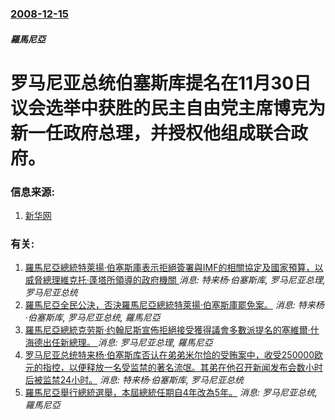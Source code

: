 ### [2008-12-15](/news/2008/12/15/index.md)

##### 羅馬尼亞
# 罗马尼亚总统伯塞斯库提名在11月30日议会选举中获胜的民主自由党主席博克为新一任政府总理，并授权他组成联合政府。




### 信息来源:

1. [新华网](http://news.xinhuanet.com/world/2008-12/15/content_10509772.htm)

### 有关:

1. [ 羅馬尼亞總統特萊揚·伯塞斯庫表示拒絕簽署與IMF的相關協定及國家預算，以威脅總理維克托·蓬塔所領導的政府機關 ](/news/2013/12/3/羅馬尼亞總統特萊揚-伯塞斯庫表示拒絕簽署與IMF的相關協定及國家預算-以威脅總理維克托-蓬塔所領導的政府機關.md) _消息: 特来杨·伯塞斯库, 罗马尼亚总理, 罗马尼亚总统_
2. [羅馬尼亞全民公決，否決羅馬尼亞總統特萊揚·伯塞斯庫罷免案。](/news/2007/05/20/羅馬尼亞全民公決-否決羅馬尼亞總統特萊揚-伯塞斯庫罷免案.md) _消息: 特来杨·伯塞斯库, 罗马尼亚总统, 羅馬尼亞_
3. [羅馬尼亞總統克劳斯·约翰尼斯宣佈拒絕接受獲得議會多數派提名的塞維爾·什海德出任新總理。 ](/news/2016/12/27/羅馬尼亞總統克劳斯-约翰尼斯宣佈拒絕接受獲得議會多數派提名的塞維爾-什海德出任新總理.md) _消息: 罗马尼亚总理, 羅馬尼亞_
4. [ 罗马尼亚总统特来杨·伯塞斯库否认在弟弟米尔恰的受贿案中，收受250000欧元的指控，以便释放一名受监禁的著名流氓。其弟在他召开新闻发布会数小时后被监禁24小时。](/news/2014/06/7/罗马尼亚总统特来杨-伯塞斯库否认在弟弟米尔恰的受贿案中-收受250000欧元的指控-以便释放一名受监禁的著名流氓-其弟.md) _消息: 特来杨·伯塞斯库, 罗马尼亚总统_
5. [羅馬尼亞舉行總統選舉，本屆總統任期自4年改為5年。](/news/2009/11/22/羅馬尼亞舉行總統選舉-本屆總統任期自4年改為5年.md) _消息: 罗马尼亚总统, 羅馬尼亞_
